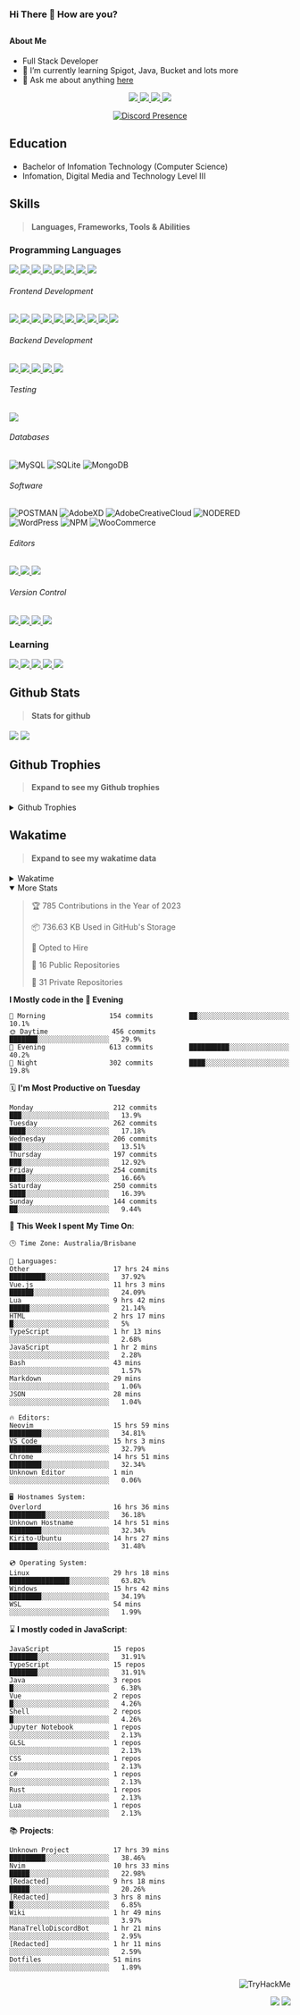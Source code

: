 ### Hi There 👋 How are you?

## <h4>About Me</h4>

- Full Stack Developer
- 🌱 I’m currently learning Spigot, Java, Bucket and lots more
- 💬 Ask me about anything [here](https://github.com/nick22985/nick22985/issues)

<p align="center">
	<a href="https://discordapp.com/users/221602145462386688">
		<img src="https://img.shields.io/badge/Discord-5865F2.svg?&style=for-the-badge&logo=Discord&logoColor=white"/>
	</a>
	<a href="https://www.youtube.com/channel/UChZvyaTJSq0PweGmTpjPjRw">
		<img src="https://img.shields.io/badge/YouTube-FF0000.svg?&style=for-the-badge&logo=YouTube&logoColor=white"/>
	</a>
	<a href="https://twitter.com/nick22985">
		<img src="https://img.shields.io/badge/Twitter-1DA1F2.svg?&style=for-the-badge&logo=Twitter&logoColor=white"/>
	</a>
	<a href="https://www.npmjs.com/~nick22985">
		<img src="https://img.shields.io/badge/npm-CB3837.svg?&style=for-the-badge&logo=NPM&logoColor=white"/>
	</a>
</p>
<p align="center">
	<a href="https://discord.com/users/221602145462386688" target="_blank" rel="nofollow">
		<img src="https://lanyard-profile-readme.vercel.app/api/221602145462386688?hideStatus=true&animated=true&hideDiscrim=false" alt="Discord Presence" align="center">
	</a>
</p>


<h2>Education</h2>

> #### 
- Bachelor of Infomation Technology (Computer Science)
- Infomation, Digital Media and Technology Level III




<h2>Skills</h2>

> #### Languages, Frameworks, Tools & Abilities

<h3>Programming Languages</h3>
<a href="">
	<img src="https://img.shields.io/badge/JavaScript-323330.svg?&style=flat-square&logo=javascript&logoColor=%23F7DF1E"/>
</a>
<a href="">
	<img src="https://img.shields.io/badge/TYPESCRIPT-%23007ACC.svg?&style=flat-square&logo=typescript&logoColor=white"/>
</a>
<a href="">
	<img src="https://img.shields.io/badge/PYTHON-3776AB.svg?&style=flat-square&logo=python&logoColor=white"/>
</a>
<a href="">
	<img src="https://img.shields.io/badge/C-3776AB.svg?&style=flat-square&logo=C&logoColor=white"/>
</a>
<a href="">
	<img src="https://img.shields.io/badge/C%23-239120.svg?&style=flat-square&logo=C-Sharp&logoColor=white"/>
</a>
<a href="">
	<img src="https://img.shields.io/badge/.Net-512BD4.svg?&style=flat-square&logo=.NET&logoColor=white"/>
</a>
<a href="">
	<img src="https://img.shields.io/badge/JQUERY-0769AD.svg?&style=flat-square&logo=jquery&logoColor=white"/>
</a>	
<a href="">
	<img src="https://img.shields.io/badge/OpenJDK-5585A3?style=flat-square&logo=OpenJDK&logoColor=white"/>
</a>

<h6> Frontend Development </h6>
<a href="">
	<img src="https://img.shields.io/badge/React-61DAFB?style=flat-square&logo=react&logoColor=white"/>
</a>
<a href="">
	<img src="https://img.shields.io/badge/CSS3-%231572B6.svg?&style=flat-square&logo=css3&logoColor=white"/>
</a>
<a href="">
	<img src="https://img.shields.io/badge/HTML5-E34F26.svg?&style=flat-square&logo=html5&logoColor=white"/>
</a>
<a href="">
	<img src="https://img.shields.io/badge/Blazor-512BD4.svg?&style=flat-square&logo=Blazor&logoColor=white"/>
</a>
<a href="">
	<img src="https://img.shields.io/badge/Tailwind-06B6D4.svg?&style=flat-square&logo=tailwindcss&logoColor=white"/>
</a>
<a href="">
	<img src="https://img.shields.io/badge/Vue.js-4FC08D?style=flat-square&logo=Vue.js&logoColor=white"/>
</a>
<a href="">
	<img src="https://img.shields.io/badge/Vuetify-1867C0?style=flat-square&logo=vuetify"/>
</a>
<a href="">
	<img src="https://img.shields.io/badge/Bootstrap-7952B3?style=flat-square&logo=bootstrap&logoColor=white"/>
</a>
<a href="">
	<img src="https://img.shields.io/badge/Nextjs-000000?style=flat-square&logo=next.js&logoColor=white"/>
</a>
<a href="">
	<img src="https://img.shields.io/badge/Electron-47848F?style=flat-square&logo=electron&logoColor=white"/>
</a>

<h6> Backend Development </h6>
<a href="">
	<img src="https://img.shields.io/badge/NODEJS-339933.svg?&style=flat-square&logo=node.js&logoColor=white"/>
</a>
<a href="">
	<img src="https://img.shields.io/badge/NGINX-269539.svg?&style=flat-square&logo=nginx&logoColor=white"/>
</a>
<a href="">
	<img src="https://img.shields.io/badge/GRAPHQL-E10098.svg?&style=flat-square&logo=graphql&logoColor=white"/>
</a>
<a href="">
	<img src="https://img.shields.io/badge/express-000000?style=flat-square&logo=express&logoColor=white"/>
</a>
<a href="">
	<img src="https://img.shields.io/badge/NestJs-E0234E?style=flat-square&logo=nestjs&logoColor=white"/>
</a>

<h6>Testing</h6>
<a href="">
	<img src="https://img.shields.io/badge/cypress-17202C?style=flat-square&logo=cypress&logoColor=white"/>
</a>

<h6> Databases </h6>

![MySQL](https://img.shields.io/badge/MySQL-4479A1.svg?&style=flat-square&logo=mysql&logoColor=white)
![SQLite](https://img.shields.io/badge/SQLite-003B57.svg?&style=flat-square&logo=sqlite&logoColor=white)
![MongoDB](https://img.shields.io/badge/MONGODB-47A248.svg?&style=flat-square&logo=mongodb&logoColor=white)

<h6>Software</h6>

![POSTMAN](https://img.shields.io/badge/Postman-FF6C37.svg?&style=flat-square&logo=postman&logoColor=white)
![AdobeXD](https://img.shields.io/badge/Adobe%20XD-FF61F6.svg?&style=flat-square&logo=Adobe-XD&logoColor=black)
![AdobeCreativeCloud](https://img.shields.io/badge/Adobe%20Creative%20Cloud-DA1F26.svg?&style=flat-square&logo=Adobe-Creative-Cloud&logoColor=white)
![NODERED](https://img.shields.io/badge/node%20red-8F0000.svg?&style=flat-square&logo=node-red&logoColor=white)
![WordPress](https://img.shields.io/badge/Wordpress-21759B.svg?&style=flat-square&logo=wordpress&logoColor=white)
![NPM](https://img.shields.io/badge/npm-CB3837.svg?&style=flat-square&logo=npm&logoColor=white)
![WooCommerce](https://img.shields.io/badge/WooCommerce-96588A.svg?&style=flat-square&logo=WooCommerce&logoColor=white)

<h6> Editors </h6>
<a href="">
	<img src="https://img.shields.io/badge/VSCODE-007ACC.svg?&style=flat-square&logo=visual-studio-code"/>
</a>
<a href="">
	<img src="https://img.shields.io/badge/Visual%20Studio-5C2D91.svg?&style=flat-square&logo=visual-studio"/>
</a>
<a href="">
	<img src="https://img.shields.io/badge/INTELLIJ-000000.svg?&style=flat-square&logo=intellij-idea"/>
</a>

<h6>Version Control</h6>
<a href="">
	<img src="https://img.shields.io/badge/GITHUB-%23121011.svg?&style=flat-square&logo=github&logoColor=white"/>
</a>
<a href="">
	<img src="https://img.shields.io/badge/GITLAB-%23181717.svg?&style=flat-square&logo=gitlab&logoColor=white"/>
</a>
<a href="">
	<img src="https://img.shields.io/badge/GIT-%23F05033.svg?&style=flat-square&logo=git&logoColor=white"/>
</a>
<a href="">
	<img src="https://img.shields.io/badge/-BitBucket-darkblue?style=flat-square&logo=bitbucket"/>
</a>

<!-- <br><br><br><br>

![MicrosoftAzure](https://img.shields.io/badge/Microsoft%20Azure-232F7E?style=flat-square&logo=microsoft-azure)
![GoogleCloud](https://img.shields.io/badge/Google%20Cloud-black?style=flat-square&logo=google-cloud)
![DigitalOcean](https://img.shields.io/badge/-Digital%20Ocean-darkblue?style=flat-square&logo=digitalocean)
![Heroku](https://img.shields.io/badge/-Heroku-430098?style=flat-square&logo=heroku)
![RaspberryPi](https://img.shields.io/badge/-Raspberry%20Pi-C51A4A?style=flat-square&logo=Raspberry-Pi)
![LINUX](https://img.shields.io/badge/LINUX-FCC624?style=flat-square-square&logo=linux&logoColor=black) -->


<h3>Learning</h3>
<a href="">
	<img src="https://img.shields.io/badge/GITHUB%20ACTIONS-2088FF.svg?&style=flat-square&logo=github-actions&logoColor=white"/>
</a>	

<a href="">
	<img src="https://img.shields.io/badge/PHP-777BB4.svg?&style=flat-square&logo=php&logoColor=white"/>
</a>		
<a href="">
	<img src="https://img.shields.io/badge/DOCKER-2496ED.svg?&style=flat-square&logo=docker&logoColor=white"/>
</a>		
<a href="">
	<img src="https://img.shields.io/badge/webpack-8DD6F9?style=flat-square&logo=webpack&logoColor=white"/>
</a>
<a href="">
	<img src="https://img.shields.io/badge/redis-DC382D?style=flat-square&logo=redis&logoColor=white"/>
</a>


## Github Stats
> #### Stats for github
<img src="https://github-readme-stats.vercel.app/api?username=nick22985&count_private=true&show_icons=true&theme=github_dark"></img>
<img src="https://streak-stats.demolab.com/?user=Nick22985&theme=dark&hide_border=true"></img>

## Github Trophies
> #### Expand to see my Github trophies 
<details>
  <summary> 
    Github Trophies
  </summary>
  <p>
    <img src="https://github-profile-trophy.vercel.app/?username=nick22985&theme=algolia&column=4">
  </p>
  </details>
  
## Wakatime
> #### Expand to see my wakatime data
<details>
  <summary> 
   Wakatime
  </summary>
  <p>
	<img src="https://wakatime.com/share/@nick22985/e7a14e07-4d82-4eb2-a5eb-1c3cef708fe7.svg" height="400" width="600"></img>
	<img src="https://wakatime.com/share/@nick22985/ed1a7d86-01e3-4cf7-bd62-356413a3e91c.svg" height="400" width="600"></img>
</p>
 </details>

<details open="true">
<summary>More Stats</summary>

<!--START_SECTION:devStats-->
> 🏆 785 Contributions in the Year of 2023
>
> 📦 736.63 KB Used in GitHub's Storage
>
> 💼 Opted to Hire
>
> 📖 16 Public Repositories
>
> 🔐 31 Private Repositories

**I Mostly code in the 🌆 Evening**
```text
🌅 Morning                154 commits         ██░░░░░░░░░░░░░░░░░░░░░░░   10.1%
🌞 Daytime                456 commits         ███████░░░░░░░░░░░░░░░░░░   29.9%
🌆 Evening                613 commits         ██████████░░░░░░░░░░░░░░░   40.2%
🌙 Night                  302 commits         ████░░░░░░░░░░░░░░░░░░░░░   19.8%
```
🗓️ **I'm Most Productive on Tuesday**
```text
Monday                    212 commits         ███░░░░░░░░░░░░░░░░░░░░░░   13.9%
Tuesday                   262 commits         ████░░░░░░░░░░░░░░░░░░░░░   17.18%
Wednesday                 206 commits         ███░░░░░░░░░░░░░░░░░░░░░░   13.51%
Thursday                  197 commits         ███░░░░░░░░░░░░░░░░░░░░░░   12.92%
Friday                    254 commits         ████░░░░░░░░░░░░░░░░░░░░░   16.66%
Saturday                  250 commits         ████░░░░░░░░░░░░░░░░░░░░░   16.39%
Sunday                    144 commits         ██░░░░░░░░░░░░░░░░░░░░░░░   9.44%
```
🚀 **This Week I spent My Time On**:
```text
🕒 Time Zone: Australia/Brisbane

💬 Languages:
Other                     17 hrs 24 mins      █████████░░░░░░░░░░░░░░░░   37.92%
Vue.js                    11 hrs 3 mins       ██████░░░░░░░░░░░░░░░░░░░   24.09%
Lua                       9 hrs 42 mins       █████░░░░░░░░░░░░░░░░░░░░   21.14%
HTML                      2 hrs 17 mins       █░░░░░░░░░░░░░░░░░░░░░░░░   5%
TypeScript                1 hr 13 mins        ░░░░░░░░░░░░░░░░░░░░░░░░░   2.68%
JavaScript                1 hr 2 mins         ░░░░░░░░░░░░░░░░░░░░░░░░░   2.28%
Bash                      43 mins             ░░░░░░░░░░░░░░░░░░░░░░░░░   1.57%
Markdown                  29 mins             ░░░░░░░░░░░░░░░░░░░░░░░░░   1.06%
JSON                      28 mins             ░░░░░░░░░░░░░░░░░░░░░░░░░   1.04%

🔥 Editors:
Neovim                    15 hrs 59 mins      ████████░░░░░░░░░░░░░░░░░   34.81%
VS Code                   15 hrs 3 mins       ████████░░░░░░░░░░░░░░░░░   32.79%
Chrome                    14 hrs 51 mins      ████████░░░░░░░░░░░░░░░░░   32.34%
Unknown Editor            1 min               ░░░░░░░░░░░░░░░░░░░░░░░░░   0.06%

🖥️ Hostnames System:
Overlord                  16 hrs 36 mins      █████████░░░░░░░░░░░░░░░░   36.18%
Unknown Hostname          14 hrs 51 mins      ████████░░░░░░░░░░░░░░░░░   32.34%
Kirito-Ubuntu             14 hrs 27 mins      ███████░░░░░░░░░░░░░░░░░░   31.48%

💿 Operating System:
Linux                     29 hrs 18 mins      ███████████████░░░░░░░░░░   63.82%
Windows                   15 hrs 42 mins      ████████░░░░░░░░░░░░░░░░░   34.19%
WSL                       54 mins             ░░░░░░░░░░░░░░░░░░░░░░░░░   1.99%
```
⌛ **I mostly coded in JavaScript**:
```text
JavaScript                15 repos            ███████░░░░░░░░░░░░░░░░░░   31.91%
TypeScript                15 repos            ███████░░░░░░░░░░░░░░░░░░   31.91%
Java                      3 repos             █░░░░░░░░░░░░░░░░░░░░░░░░   6.38%
Vue                       2 repos             █░░░░░░░░░░░░░░░░░░░░░░░░   4.26%
Shell                     2 repos             █░░░░░░░░░░░░░░░░░░░░░░░░   4.26%
Jupyter Notebook          1 repos             ░░░░░░░░░░░░░░░░░░░░░░░░░   2.13%
GLSL                      1 repos             ░░░░░░░░░░░░░░░░░░░░░░░░░   2.13%
CSS                       1 repos             ░░░░░░░░░░░░░░░░░░░░░░░░░   2.13%
C#                        1 repos             ░░░░░░░░░░░░░░░░░░░░░░░░░   2.13%
Rust                      1 repos             ░░░░░░░░░░░░░░░░░░░░░░░░░   2.13%
Lua                       1 repos             ░░░░░░░░░░░░░░░░░░░░░░░░░   2.13%
```
📚 **Projects**:
```text
Unknown Project           17 hrs 39 mins      █████████░░░░░░░░░░░░░░░░   38.46%
Nvim                      10 hrs 33 mins      █████░░░░░░░░░░░░░░░░░░░░   22.98%
[Redacted]                9 hrs 18 mins       █████░░░░░░░░░░░░░░░░░░░░   20.26%
[Redacted]                3 hrs 8 mins        █░░░░░░░░░░░░░░░░░░░░░░░░   6.85%
Wiki                      1 hr 49 mins        ░░░░░░░░░░░░░░░░░░░░░░░░░   3.97%
ManaTrelloDiscordBot      1 hr 21 mins        ░░░░░░░░░░░░░░░░░░░░░░░░░   2.95%
[Redacted]                1 hr 11 mins        ░░░░░░░░░░░░░░░░░░░░░░░░░   2.59%
Dotfiles                  51 mins             ░░░░░░░░░░░░░░░░░░░░░░░░░   1.89%
```
<!--END_SECTION:devStats-->
</details>
<p align="right">
    <img src="https://tryhackme-badges.s3.amazonaws.com/nick22985.png" alt="TryHackMe">
</p>
<p align="right">
    <img src="https://www.codewars.com/users/nick22985/badges/micro"/>
    <img src="https://wakatime.com/badge/user/06ef56ec-e763-432c-a1cc-83e10de5b5a3.svg"/>
</p>

